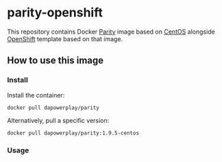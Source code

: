 # parity-openshift

This repository contains Docker [Parity](https://www.parity.io/) image based on [CentOS](https://www.centos.org/) alongside [OpenShift](https://www.openshift.com/) template based on that image.

## How to use this image


### Install

Install the container:

```
docker pull dapowerplay/parity
```

Alternatively, pull a specific version:

```
docker pull dapowerplay/parity:1.9.5-centos
```

### Usage
